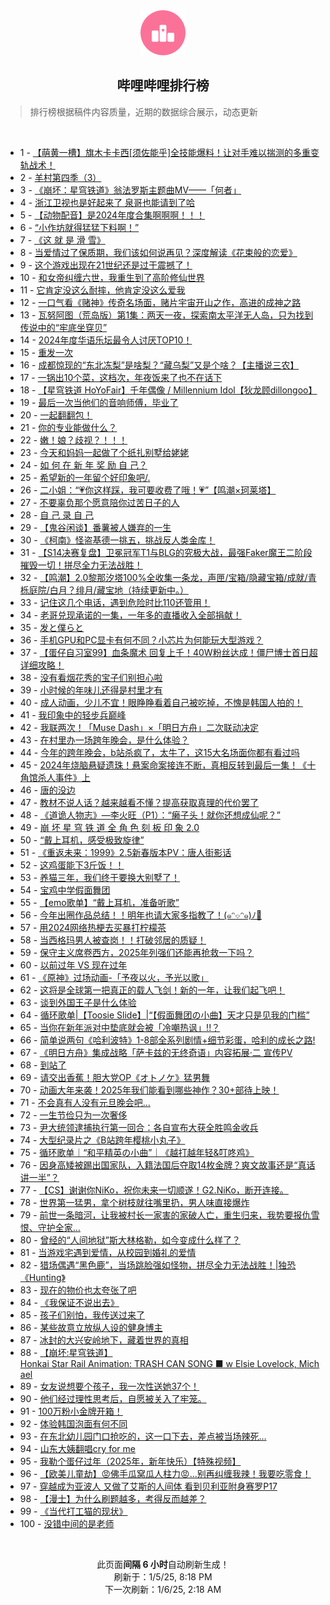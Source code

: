 <div align="center">
    <img src="./assets/icon_rank.png" alt="logo" />
    <h2>哔哩哔哩排行榜</h>
</div>

> 排行榜根据稿件内容质量，近期的数据综合展示，动态更新

<br />

<ul><li><span>1 - <a href=https://www.bilibili.com/BV1FcrsYyEcD target=_blank>【萌黄一槽】旗木卡卡西[须佐能乎]全技能爆料！让对手难以揣测的多重变轨战术！</a></span></li><li><span>2 - <a href=https://www.bilibili.com/BV1LqrtY2EwU target=_blank>羊村第四季（3）</a></span></li><li><span>3 - <a href=https://www.bilibili.com/BV1yX66YcEPk target=_blank>《崩坏：星穹铁道》翁法罗斯主题曲MV——「何者」</a></span></li><li><span>4 - <a href=https://www.bilibili.com/BV1PA6oYzEcW target=_blank>浙江卫视也是好起来了&nbsp;泉哥也能请到了哈</a></span></li><li><span>5 - <a href=https://www.bilibili.com/BV1Jd6iYkEBz target=_blank>【动物配音】是2024年度合集啊啊啊！！！</a></span></li><li><span>6 - <a href=https://www.bilibili.com/BV1zfrcY2Eq4 target=_blank>“小作坊就得猛猛下料啊！”</a></span></li><li><span>7 - <a href=https://www.bilibili.com/BV1ZC6zY7Eio target=_blank>《这&nbsp;就&nbsp;是&nbsp;滑&nbsp;雪》</a></span></li><li><span>8 - <a href=https://www.bilibili.com/BV14F6mYSEcR target=_blank>当爱情过了保质期，我们该如何说再见？深度解读《花束般的恋爱》</a></span></li><li><span>9 - <a href=https://www.bilibili.com/BV1UM6dYjEob target=_blank>这个游戏出现在21世纪还是过于震撼了！</a></span></li><li><span>10 - <a href=https://www.bilibili.com/BV1Pt6qYDEPJ target=_blank>和女帝纠缠六世，我重生到了高阶修仙世界</a></span></li><li><span>11 - <a href=https://www.bilibili.com/BV11trpY7Evk target=_blank>它肯定没这么耐摔，他肯定没这么爱我</a></span></li><li><span>12 - <a href=https://www.bilibili.com/BV1m562YnEt7 target=_blank>一口气看《赌神》传奇名场面，赌片宇宙开山之作，高进的成神之路</a></span></li><li><span>13 - <a href=https://www.bilibili.com/BV1qz62YPEmV target=_blank>瓦努阿图（荒岛版）第1集：两天一夜，探索南太平洋无人岛，只为找到传说中的“牢底坐穿贝”</a></span></li><li><span>14 - <a href=https://www.bilibili.com/BV16bChYiEv3 target=_blank>2024年度华语乐坛最令人讨厌TOP10！</a></span></li><li><span>15 - <a href=https://www.bilibili.com/BV1m266YNETa target=_blank>重发一次</a></span></li><li><span>16 - <a href=https://www.bilibili.com/BV17j61YcEYK target=_blank>成都惊现的“东北冻梨”是啥梨？“藏乌梨”又是个啥？【主播说三农】</a></span></li><li><span>17 - <a href=https://www.bilibili.com/BV1XA62YZEus target=_blank>一锅出10个菜，这档次，年夜饭来了也不在话下</a></span></li><li><span>18 - <a href=https://www.bilibili.com/BV1ffrcY2EGv target=_blank>【星穹铁道&nbsp;HoYoFair】千年偶像&nbsp;/&nbsp;Millennium&nbsp;Idol【狄龙顾dillongoo】</a></span></li><li><span>19 - <a href=https://www.bilibili.com/BV1yg66YfEzc target=_blank>最后一次当他们的音响师傅，毕业了</a></span></li><li><span>20 - <a href=https://www.bilibili.com/BV16d6BYnEzD target=_blank>一起翻翻包！</a></span></li><li><span>21 - <a href=https://www.bilibili.com/BV17Z6iY3E5y target=_blank>你的专业能做什么？</a></span></li><li><span>22 - <a href=https://www.bilibili.com/BV1kt62YrEb6 target=_blank>嫩！娘？歧视？！！！</a></span></li><li><span>23 - <a href=https://www.bilibili.com/BV1i662YeEwK target=_blank>今天和妈妈一起做了个纸扎别墅给姥姥</a></span></li><li><span>24 - <a href=https://www.bilibili.com/BV1CM6BYpEBn target=_blank>如&nbsp;何&nbsp;在&nbsp;新&nbsp;年&nbsp;奖&nbsp;励&nbsp;自&nbsp;己？</a></span></li><li><span>25 - <a href=https://www.bilibili.com/BV1PD6QYwEXk target=_blank>希望新的一年留个好印象吧/.</a></span></li><li><span>26 - <a href=https://www.bilibili.com/BV1GM6qYeEcz target=_blank>二小姐：“💗你这样踩，我可要收费了哦！💗”【鸣潮×珂莱塔】</a></span></li><li><span>27 - <a href=https://www.bilibili.com/BV1U86RYGE9W target=_blank>不要辜负那个愿意陪你过苦日子的人</a></span></li><li><span>28 - <a href=https://www.bilibili.com/BV1sN6mYjEv7 target=_blank>自&nbsp;己&nbsp;录&nbsp;自&nbsp;己</a></span></li><li><span>29 - <a href=https://www.bilibili.com/BV15w62Y8EUv target=_blank>【鬼谷闲谈】番薯被人嫌弃的一生</a></span></li><li><span>30 - <a href=https://www.bilibili.com/BV1ne6zYsEX5 target=_blank>《柯南》怪盗基德一挑五，挑战反人类金库！</a></span></li><li><span>31 - <a href=https://www.bilibili.com/BV1bZrpYoET8 target=_blank>【S14决赛复盘】卫冕冠军T1与BLG的究极大战，最强Faker魔王二阶段摧毁一切！拼尽全力无法战胜！</a></span></li><li><span>32 - <a href=https://www.bilibili.com/BV1Ne6rYAEKR target=_blank>【鸣潮】2.0黎那汐塔100%全收集一条龙，声匣/宝箱/隐藏宝箱/成就/青栎庭院/白月？绯月/藏宝地（持续更新中。）</a></span></li><li><span>33 - <a href=https://www.bilibili.com/BV1NW62YLE3s target=_blank>记住这几个电话，遇到危险时比110还管用！</a></span></li><li><span>34 - <a href=https://www.bilibili.com/BV12srpYJEbf target=_blank>老哥兑现承诺的一集，一年多的直播收入全部捐献！</a></span></li><li><span>35 - <a href=https://www.bilibili.com/BV1fJCVYUEDh target=_blank>发と僕らと</a></span></li><li><span>36 - <a href=https://www.bilibili.com/BV1hk6kY1EwT target=_blank>手机GPU和PC显卡有何不同？小芯片为何能玩大型游戏？</a></span></li><li><span>37 - <a href=https://www.bilibili.com/BV1PH62Y2EaN target=_blank>【蛋仔自习室99】血条魔术&nbsp;回复上千！40W粉丝达成！僵尸博士首日超详细攻略！</a></span></li><li><span>38 - <a href=https://www.bilibili.com/BV1er6dY9E8P target=_blank>没有看烟花秀的宝子们别担心啦</a></span></li><li><span>39 - <a href=https://www.bilibili.com/BV1wQrcYpEDG target=_blank>小时候的年味儿还得是村里才有</a></span></li><li><span>40 - <a href=https://www.bilibili.com/BV1mprpYDExv target=_blank>成人动画，少儿不宜！眼睁睁看着自己被吃掉，不愧是韩国人拍的！</a></span></li><li><span>41 - <a href=https://www.bilibili.com/BV1rz6XYtE7w target=_blank>我印象中的轻步兵巅峰</a></span></li><li><span>42 - <a href=https://www.bilibili.com/BV1s46qYHEQV target=_blank>我联两次！「Muse&nbsp;Dash」×「明日方舟」二次联动决定</a></span></li><li><span>43 - <a href=https://www.bilibili.com/BV1et6BYzE1x target=_blank>在村里办一场跨年晚会，是什么体验？</a></span></li><li><span>44 - <a href=https://www.bilibili.com/BV1gV6qYcEEX target=_blank>今年的跨年晚会，b站杀疯了，太牛了，这15大名场面你都有看过吗</a></span></li><li><span>45 - <a href=https://www.bilibili.com/BV1hZ6EY7ERG target=_blank>2024年烧脑悬疑遗珠！悬案命案接连不断，真相反转到最后一集！《十角馆杀人事件》上</a></span></li><li><span>46 - <a href=https://www.bilibili.com/BV1a36qYaEAd target=_blank>唐的没边</a></span></li><li><span>47 - <a href=https://www.bilibili.com/BV1QX6qYYEUF target=_blank>教材不说人话？越来越看不懂？提高获取真理的代价罢了</a></span></li><li><span>48 - <a href=https://www.bilibili.com/BV1iP6qYTEvS target=_blank>《道诡人物志》—李火旺（P1）：“癞子头！就你还想成仙呢？”</a></span></li><li><span>49 - <a href=https://www.bilibili.com/BV1KE62YUEnf target=_blank>崩&nbsp;坏&nbsp;星&nbsp;穹&nbsp;铁&nbsp;道&nbsp;全&nbsp;角&nbsp;色&nbsp;刻&nbsp;板&nbsp;印&nbsp;象&nbsp;2.0</a></span></li><li><span>50 - <a href=https://www.bilibili.com/BV1hC6yYXEt9 target=_blank>“戴上耳机，感受极致旋律”</a></span></li><li><span>51 - <a href=https://www.bilibili.com/BV1vNkQYSEmt target=_blank>《重返未来：1999》2.5新春版本PV：唐人街影话</a></span></li><li><span>52 - <a href=https://www.bilibili.com/BV1rv6DYpES8 target=_blank>这鸡蛋能下3斤饭！！</a></span></li><li><span>53 - <a href=https://www.bilibili.com/BV1bC66YTETU target=_blank>养猫三年，我们终于要换大别墅了！</a></span></li><li><span>54 - <a href=https://www.bilibili.com/BV1pn6dYMEzt target=_blank>宝鸡中学假面舞团</a></span></li><li><span>55 - <a href=https://www.bilibili.com/BV1R76nYpEgW target=_blank>【emo歌单】“戴上耳机，准备听歌”</a></span></li><li><span>56 - <a href=https://www.bilibili.com/BV1T96HYmExi target=_blank>今年出圈作品总结！！明年也请大家多指教了！(๑ᵔ⌔ᵔ๑)ﾉ🧨</a></span></li><li><span>57 - <a href=https://www.bilibili.com/BV1iB6dYdE8R target=_blank>用2024网络热梗去买暴打柠檬茶</a></span></li><li><span>58 - <a href=https://www.bilibili.com/BV19A62YZE4C target=_blank>当西格玛男人被查岗！！打破邻居的质疑！</a></span></li><li><span>59 - <a href=https://www.bilibili.com/BV17w6zYjEcC target=_blank>保守主义席卷西方，2025年列强们还能再抢救一下吗？</a></span></li><li><span>60 - <a href=https://www.bilibili.com/BV19262YbEzm target=_blank>以前过年&nbsp;VS&nbsp;现在过年</a></span></li><li><span>61 - <a href=https://www.bilibili.com/BV1MA66YvEyX target=_blank>《原神》过场动画-「予夜以火，予光以歌」</a></span></li><li><span>62 - <a href=https://www.bilibili.com/BV1WR66YfEPH target=_blank>这将是全球第一把真正的载人飞剑！新的一年，让我们起飞吧！</a></span></li><li><span>63 - <a href=https://www.bilibili.com/BV1n36mYGE3i target=_blank>谈到外国王子是什么体验</a></span></li><li><span>64 - <a href=https://www.bilibili.com/BV1Wu6SYHEeP target=_blank>循环歌单|【Toosie&nbsp;Slide】|“【假面舞团の小曲】天才只是见我的门槛”</a></span></li><li><span>65 - <a href=https://www.bilibili.com/BV1Nvr7YMEzg target=_blank>当你在新年派对中垫底就会被「冷嘲热讽」!!？</a></span></li><li><span>66 - <a href=https://www.bilibili.com/BV1Ds6nYmEtH target=_blank>简单说两句《哈利波特》1-8部全系列剧情+细节彩蛋，哈利的成长之路!</a></span></li><li><span>67 - <a href=https://www.bilibili.com/BV1xwrHYjEum target=_blank>《明日方舟》集成战略「萨卡兹的无终奇语」内容拓展·二&nbsp;宣传PV</a></span></li><li><span>68 - <a href=https://www.bilibili.com/BV11K6BY9EHQ target=_blank>到站了</a></span></li><li><span>69 - <a href=https://www.bilibili.com/BV1bm6kYGEtg target=_blank>请交出香蕉！胆大党OP《オトノケ》猛男舞</a></span></li><li><span>70 - <a href=https://www.bilibili.com/BV1nJ6JYAEYj target=_blank>动画大年来袭！2025年我们能看到哪些神作？30+部待上映！</a></span></li><li><span>71 - <a href=https://www.bilibili.com/BV1s16iYJEzG target=_blank>不会真有人没有元旦晚会吧…</a></span></li><li><span>72 - <a href=https://www.bilibili.com/BV1qW6BYGEPM target=_blank>一生节俭只为一次奢侈</a></span></li><li><span>73 - <a href=https://www.bilibili.com/BV1xA6SYxEbj target=_blank>尹大统领逮捕执行第一回合：各自宣布大获全胜鸣金收兵</a></span></li><li><span>74 - <a href=https://www.bilibili.com/BV1ae6BYvEGd target=_blank>大型纪录片之《B站跨年樱桃小丸子》</a></span></li><li><span>75 - <a href=https://www.bilibili.com/BV1n36VY5Ey6 target=_blank>循环歌单｜“和平精英の小曲”｜《越打越年轻&amp;叮咚鸡》</a></span></li><li><span>76 - <a href=https://www.bilibili.com/BV1D362YpEFs target=_blank>因身高矮被踢出国家队，入籍法国后夺取14枚金牌？爽文故事还是“真话讲一半”？</a></span></li><li><span>77 - <a href=https://www.bilibili.com/BV1Sj6UYoEPT target=_blank>【CS】谢谢你NiKo，祝你未来一切顺遂！G2.NiKo，断开连接。</a></span></li><li><span>78 - <a href=https://www.bilibili.com/BV1Cs62YCEvV target=_blank>世界第一猛男，拿个树枝就往嘴里扔，男人味直接爆炸</a></span></li><li><span>79 - <a href=https://www.bilibili.com/BV1zW6kYZE1J target=_blank>前世一条暗河，让我被村长一家害的家破人亡，重生归来，我势要报仇雪恨、守护全家…</a></span></li><li><span>80 - <a href=https://www.bilibili.com/BV1BV63YNE4b target=_blank>曾经的“人间地狱”斯大林格勒，如今变成什么样了？</a></span></li><li><span>81 - <a href=https://www.bilibili.com/BV19J6oYoER2 target=_blank>当游戏宅遇到爱情，从校园到婚礼的爱情</a></span></li><li><span>82 - <a href=https://www.bilibili.com/BV1pS6iY2E3S target=_blank>猎场偶遇“黑色鹿”，当场跳脸强如怪物，拼尽全力无法战胜！|独恐《Hunting》</a></span></li><li><span>83 - <a href=https://www.bilibili.com/BV1M16JYLEUp target=_blank>现在的物价也太夸张了吧</a></span></li><li><span>84 - <a href=https://www.bilibili.com/BV1oH6BYCEz8 target=_blank>《我保证不说出去》</a></span></li><li><span>85 - <a href=https://www.bilibili.com/BV13hrHY4ENb target=_blank>孩子们别怕，我传送过来了</a></span></li><li><span>86 - <a href=https://www.bilibili.com/BV1At62YkEFY target=_blank>某些故意立放纵人设的健身博主</a></span></li><li><span>87 - <a href=https://www.bilibili.com/BV1S362YpEpo target=_blank>冰封的大兴安岭地下，藏着世界的真相</a></span></li><li><span>88 - <a href=https://www.bilibili.com/BV1P661YyELd target=_blank>【崩坏:星穹铁道】Honkai&nbsp;Star&nbsp;Rail&nbsp;Animation:&nbsp;TRASH&nbsp;CAN&nbsp;SONG&nbsp;■&nbsp;w&nbsp;Elsie&nbsp;Lovelock,&nbsp;Michael</a></span></li><li><span>89 - <a href=https://www.bilibili.com/BV1t96GYdEYw target=_blank>女友说想要个孩子，我一次性送她37个！</a></span></li><li><span>90 - <a href=https://www.bilibili.com/BV11H62Y1EAB target=_blank>他们经过理性思考后，自愿被关入了牢笼。</a></span></li><li><span>91 - <a href=https://www.bilibili.com/BV1hd6UYcEKe target=_blank>100万粉小金牌开箱！</a></span></li><li><span>92 - <a href=https://www.bilibili.com/BV1wD6mY1EaW target=_blank>体验韩国泡面有何不同</a></span></li><li><span>93 - <a href=https://www.bilibili.com/BV1WU6iY7EMC target=_blank>在东北幼儿园门口抢吃的，这一口下去，差点被当场辣死…</a></span></li><li><span>94 - <a href=https://www.bilibili.com/BV18d65YAEZh target=_blank>山东大姨翻唱cry&nbsp;for&nbsp;me</a></span></li><li><span>95 - <a href=https://www.bilibili.com/BV1UJ6DYYEbS target=_blank>我勒个蛋仔过年（2025年，新年快乐）【特殊视频】</a></span></li><li><span>96 - <a href=https://www.bilibili.com/BV1kG6SYJEM7 target=_blank>【欧美儿童劫】😡佛手瓜窝瓜人柱力😡...别再纠缠我辣！我要吃零食！</a></span></li><li><span>97 - <a href=https://www.bilibili.com/BV1Rz6yYxEfX target=_blank>穿越成为亚波人&nbsp;又做了艾斯的人间体&nbsp;看到贝利亚附身赛罗P17</a></span></li><li><span>98 - <a href=https://www.bilibili.com/BV1D362YpEGL target=_blank>【漫士】为什么刷题越多，考得反而越差？</a></span></li><li><span>99 - <a href=https://www.bilibili.com/BV1eM6zYGEiQ target=_blank>《当代打工猫的现状》</a></span></li><li><span>100 - <a href=https://www.bilibili.com/BV1hg6ZYXEzH target=_blank>没错中间的是老师</a></span></li></ul>

<br />

<p align=center>此页面<strong>间隔 6 小时</strong>自动刷新生成！<br>刷新于：1/5/25, 8:18 PM<br>下一次刷新：1/6/25, 2:18 AM</p>
